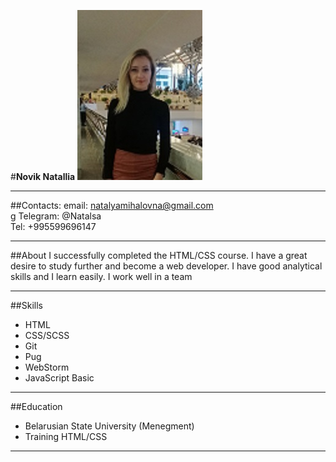 
#**Novik Natallia**
![foto](foto.jpg)

***
##Contacts:
   email: natalyamihalovna@gmail.com<br/>g
   Telegram: @Natalsa<br/>
   Tel: +995599696147
***
##About
I successfully completed the HTML/CSS course.
I have a great desire to study further and become a web developer. I have good analytical skills and I learn easily. I work well in a team
***
##Skills
- HTML
- CSS/SCSS
- Git
- Pug
- WebStorm
- JavaScript Basic

***
##Education

- Belarusian State University (Menegment)
- Training HTML/CSS

***

   
